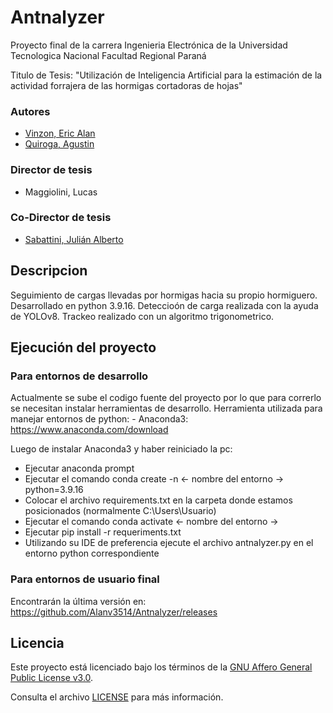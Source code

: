 # Antnalyzer
Proyecto final de la carrera Ingenieria Electrónica de la Universidad 
Tecnologica Nacional Facultad Regional Paraná

Titulo de Tesis: "Utilización de Inteligencia Artificial para la estimación de la actividad forrajera de las hormigas cortadoras de hojas"

### Autores
* [Vinzon, Eric Alan](https://github.com/Alanv3514)
* [Quiroga, Agustin](https://github.com/quiro1297)
### Director de tesis
* Maggiolini, Lucas
### Co-Director de tesis
* [Sabattini, Julián Alberto](https://github.com/HormigaArgentina)

## Descripcion

Seguimiento de cargas llevadas por hormigas hacia su propio hormiguero. 
Desarrollado en python 3.9.16. 
Deteccioón de carga realizada con la ayuda de YOLOv8. 
Trackeo realizado con un algoritmo trigonometrico.

## Ejecución del proyecto
### Para entornos de desarrollo

Actualmente se sube el codigo fuente del proyecto por lo que para correrlo 
se necesitan instalar herramientas de desarrollo. 
Herramienta utilizada para manejar entornos de python: 
    - Anaconda3: https://www.anaconda.com/download

Luego de instalar Anaconda3 y haber reiniciado la pc:
* Ejecutar anaconda prompt
* Ejecutar el comando conda create -n <- nombre del entorno -> python=3.9.16
* Colocar el archivo requirements.txt en la carpeta donde estamos posicionados (normalmente C:\Users\Usuario)
* Ejecutar el comando conda activate <- nombre del entorno ->
* Ejecutar pip install -r requeriments.txt
* Utilizando su IDE de preferencia ejecute el archivo antnalyzer.py en el entorno python correspondiente

### Para entornos de usuario final

Encontrarán la última versión en:
https://github.com/Alanv3514/Antnalyzer/releases

## Licencia

Este proyecto está licenciado bajo los términos de la [GNU Affero General Public License v3.0](https://www.gnu.org/licenses/agpl-3.0.html).

Consulta el archivo [LICENSE](./LICENSE) para más información.

